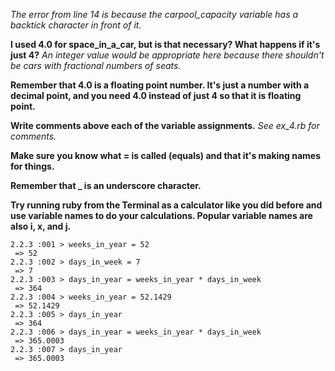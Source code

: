 *The error from line 14 is because the carpool_capacity variable has a backtick character in front of it.*

**I used 4.0 for space_in_a_car, but is that necessary? What happens if it's just 4?**
*An integer value would be appropriate here because there shouldn't be cars with fractional numbers of seats.*


**Remember that 4.0 is a floating point number. It's just a number with a decimal point, and you need 4.0 instead of just 4 so that it is floating point.**


**Write comments above each of the variable assignments.**
*See ex_4.rb for comments.*


**Make sure you know what = is called (equals) and that it's making names for things.**


**Remember that _ is an underscore character.**


**Try running ruby from the Terminal as a calculator like you did before and use variable names to do your calculations. Popular variable names are also i, x, and j.**
   
   
    2.2.3 :001 > weeks_in_year = 52
     => 52
    2.2.3 :002 > days_in_week = 7
     => 7
    2.2.3 :003 > days_in_year = weeks_in_year * days_in_week
     => 364
    2.2.3 :004 > weeks_in_year = 52.1429
     => 52.1429
    2.2.3 :005 > days_in_year
     => 364
    2.2.3 :006 > days_in_year = weeks_in_year * days_in_week
     => 365.0003
    2.2.3 :007 > days_in_year
     => 365.0003

